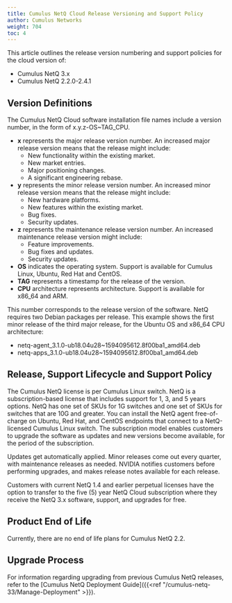 ```yaml
---
title: Cumulus NetQ Cloud Release Versioning and Support Policy
author: Cumulus Networks
weight: 704
toc: 4
---
```


This article outlines the release version numbering and support policies for the cloud version of:

- Cumulus NetQ 3.x
- Cumulus NetQ 2.2.0-2.4.1

## Version Definitions

The Cumulus NetQ Cloud software installation file names include a version number, in the form of x.y.z-OS\~TAG\_CPU.

- **x** represents the major release version number. An increased major release version means that the release might include:
    - New functionality within the existing market.
    - New market entries.
    - Major positioning changes.
    - A significant engineering rebase.
- **y** represents the minor release version number. An increased minor release version means that the release might include:
    - New hardware platforms.
    - New features within the existing market.
    - Bug fixes.
    - Security updates.
- **z** represents the maintenance release version number. An increased maintenance release version might include:
    - Feature improvements.
    - Bug fixes and updates.
    - Security updates.
- **OS** indicates the operating system. Support is available for Cumulus Linux, Ubuntu, Red Hat and CentOS.
- **TAG** represents a timestamp for the release of the version.
- **CPU** architecture represents architecture. Support is available for x86\_64 and ARM.

This number corresponds to the release version of the software. NetQ requires two Debian packages per release. This example shows the first minor release of the third major release, for the Ubuntu OS and x86\_64 CPU architecture:

- netq-agent\_3.1.0-ub18.04u28\~1594095612.8f00ba1\_amd64.deb
- netq-apps\_3.1.0-ub18.04u28\~1594095612.8f00ba1\_amd64.deb

## Release, Support Lifecycle and Support Policy

The Cumulus NetQ license is per Cumulus Linux switch. NetQ is a subscription-based license that includes support for 1, 3, and 5 years options. NetQ has one set of SKUs for 1G switches and one set of SKUs for switches that are 10G and greater. You can install the NetQ agent free-of-charge on Ubuntu, Red Hat, and CentOS endpoints that connect to a NetQ-licensed Cumulus Linux switch. The subscription model enables customers to upgrade the software as updates and new versions become available, for the period of the subscription.

Updates get automatically applied. Minor releases come out every quarter, with maintenance releases as needed. NVIDIA notifies customers before performing upgrades, and makes release notes available for each release.

Customers with current NetQ 1.4 and earlier perpetual licenses have the option to transfer to the five (5) year NetQ Cloud subscription where they receive the NetQ 3.x software, support, and upgrades for free.  

## Product End of Life

Currently, there are no end of life plans for Cumulus NetQ 2.2.

## Upgrade Process

For information regarding upgrading from previous Cumulus NetQ releases, refer to the [Cumulus NetQ Deployment Guide]({{<ref "/cumulus-netq-33/Manage-Deployment" >}}).
